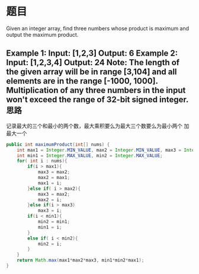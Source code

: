 题目
===
Given an integer array, find three numbers whose product is maximum and output the maximum product.

Example 1:
Input: [1,2,3]
Output: 6
Example 2:
Input: [1,2,3,4]
Output: 24
Note:
The length of the given array will be in range [3,104] and all elements are in the range [-1000, 1000].
Multiplication of any three numbers in the input won't exceed the range of 32-bit signed integer.
思路
---
记录最大的三个和最小的两个数，最大乘积要么为最大三个数要么为最小两个
加最大一个
```java
public int maximumProduct(int[] nums) {
	int max1 = Integer.MIN_VALUE, max2 = Integer.MIN_VALUE, max3 = Integer.MIN_VALUE;
	int min1 = Integer.MAX_VALUE, min2 = Integer.MAX_VALUE;
	for( int i : nums){
		if(i > max1){
			max3 = max2;
			max2 = max1;
			max1 = i;
		}else if( i > max2){
			max3 = max2;
			max2 = i;
		}else if(i > max3)
			max3 = i;
		if(i < min1){
			min2 = min1;
			min1 = i;
		}
		else if( i < min2){
			min2 = i;
		}
	}
	return Math.max(max1*max2*max3, min1*min2*max1);
}
